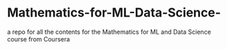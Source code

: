 # Mathematics-for-ML-Data-Science-
a repo for all the contents for the Mathematics for ML and Data Science course from Coursera
